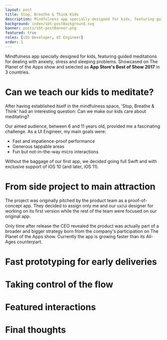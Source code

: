 ```yaml
---
layout: post
title: Stop, Breathe & Think Kids
description: Mindfulness app specially designed for kids, featuring guided meditations for dealing with anxiety, stress and sleeping problems. Showcased on The Planet of the Apps show and selected as App Store's Best of Show 2017 in 3 countries
background: index/sbt-postBackground.svg
banner: posts/sbt-postBanner.png
featured: true
roles: [iOS Developer, UI Engineer]
order: 1
---
```


Mindfulness app specially designed for kids, featuring guided meditations for dealing with anxiety, stress and sleeping problems. Showcased on The Planet of the Apps show and selected as **App Store's Best of Show 2017** in 3 countries.

# Can we teach our kids to meditate?

After having established itself in the mindfulness space, 'Stop, Breathe & Think' had an interesting question: Can we make our kids care about meditating?

Our aimed audience, between 6 and 11 years old, provided me a fascinating challenge. As a UI Engineer, my main goals were:

- Fast and impatience-proof performance
- Generous tappable areas
- Fun but not-in-the-way micro interactions

Without the baggage of our first app, we decided going full Swift and with exclusive support of iOS 10 (and later, iOS 11).

# From side project to main attraction

The project was originally pitched by the product team as a proof-of-concept app. They decided to assign only me and our ux/ui designer for working on its first version while the rest of the team were focused on our original app.

Only time after release the CEO revealed the product was actually part of a broader and bigger strategy born from the company's participation on The Planet of the Apps show. Currently the app is growing faster than its All-Ages counterpart.


# Fast prototyping for early deliveries

# Taking control of the flow

# Featured interactions

# Final thoughts


